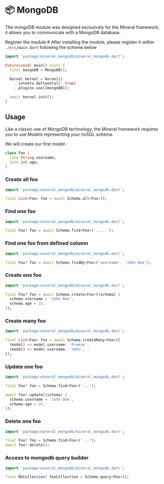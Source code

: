 # 📦 MongoDB

The mongoDB module was designed exclusively for the Mineral framework, it allows you to communicate with a MongoDB
database.

Register the module #
After installing the module, please register it within `./src/main.dart` following the scheme below

```dart
import 'package:mineral_mongodb/mineral_mongodb.dart';

Future<void> main() async {
  final mongoDB = MongoDB();

  Kernel kernel = Kernel()
    ..intents.defined(all: true)
    ..plugins.use([mongoDB]);

  await kernel.init();
}
```

## Usage
Like a classic use of MongoDB technology, the Mineral framework requires you to use Models representing your noSQL schema.

We will create our first model :
```dart
class Foo {
  late String username;
  late int age;
}
```

### Create all foo
```dart
import 'package:mineral_mongodb/mineral_mongodb.dart';

final List<Foo> foo = await Schema.all<Foo>();
```

### Find one foo
```dart
import 'package:mineral_mongodb/mineral_mongodb.dart';

final Foo? foo = await Schema.find<Foo>('.....');
```

### Find one foo from defined column
```dart
import 'package:mineral_mongodb/mineral_mongodb.dart';

final Foo? foo = await Schema.findBy<Foo>('username', 'John Doe');
```


### Create one foo
```dart
import 'package:mineral_mongodb/mineral_mongodb.dart';

final Foo? foo = await Schema.create<Foo>((schema) {
  schema.username = 'John Doe',
  schema.age = 25,
});
```

### Create many foo
```dart
import 'package:mineral_mongodb/mineral_mongodb.dart';

final List<Foo> foo = await Schema.createMany<Foo>([
  (model) => model.username: 'Freeze',
  (model) => model.username: 'John',
]);
```

### Update one foo
```dart
import 'package:mineral_mongodb/mineral_mongodb.dart';

final Foo? foo = Schema.find<Foo>('...');

await foo?.update((schema) {
  schema.username = 'John Doe',
  schema.age = 25,
});
```

### Delete one foo
```dart
import 'package:mineral_mongodb/mineral_mongodb.dart';

final Foo? foo = Schema.find<Foo>('...');
await foo?.delete();
```

### Access to mongodb query builder
```dart
import 'package:mineral_mongodb/mineral_mongodb.dart';

final DbCollection? fooCollection = Schema.query<Foo>();
```